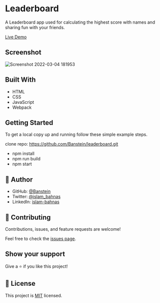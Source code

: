 # Leaderboard

A Leaderboard app used for calculating the highest score with names and sharing fun with your friends.

[Live Demo](https://banstein.github.io/leaderboard/)
## Screenshot
![Screenshot 2022-03-04 181953](https://user-images.githubusercontent.com/35707975/156800143-3a573957-756f-499d-9134-cc9325bc212f.png)


## Built With

- HTML
- CSS
- JavaScript
- Webpack

## Getting Started

To get a local copy up and running follow these simple example steps.

clone repo: https://github.com/Banstein/leaderboard.git
- npm install
- npm run build
- npm start

## 👤 **Author**

- GitHub: [@Banstein](https://github.com/Banstein)
- Twitter: [@islam_bahnas](https://twitter.com/islam_bahnas)
- LinkedIn: [islam-bahnas](www.linkedin.com/in/islam-bahnas)

## 🤝 Contributing

Contributions, issues, and feature requests are welcome!

Feel free to check the [issues page](../../issues/).

## Show your support

Give a ⭐️ if you like this project!

## 📝 License

This project is [MIT](./LICENSE) licensed.
